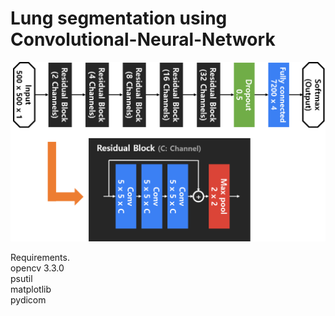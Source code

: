 <h1>Lung segmentation using Convolutional-Neural-Network</h1>

<p>
<img src="readme/model02.png">
</p>

<p>
Requirements.</br>
opencv 3.3.0</br>
psutil</br>
matplotlib</br>
pydicom</br>
</p>
